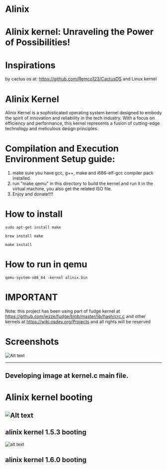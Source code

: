 # Alinix

# Alinix kernel: Unraveling the Power of Possibilities!
# Inspirations  

by cactus os at: https://github.com/Remco123/CactusOS and Linux kernel
# Alinix Kernel
Alinix Kernel is a sophisticated operating system kernel designed to embody the spirit of innovation and reliability in the tech industry. With a focus on efficiency and performance, this kernel represents a fusion of cutting-edge technology and meticulous design principles.


# Compilation  and Execution Environment Setup guide:
1. make sure you have  gcc, g++, make and i686-elf-gcc compiler pack installed.
2. run "make qemu" in this directory to build the kernel and run it in the virtual machine, you also get the related ISO file.
3. Enjoy and donate!!!!

# How to install
```
sudo apt-get install make
```
```
brew install make
```


```
make install
```

# How to run in qemu
```
qemu-system-x86_64 -kernel alinix.bin
```


# IMPORTANT
Note: this project has been using part of fudge kernel at https://github.com/jezze/fudge/blob/master/lib/hash/crc.c and other kernels at https://wiki.osdev.org/Projects and all rights will be reserved

# Screenshots


![Alt text](images/ScreenKernel.png)

------------------------------------------------------------
**Developing image at kernel.c main file.**
------------------------------------------------------------


# Alinix kernel booting 
![Alt text](boot.png)
------------------------------------------------------------
**alinix kernel 1.5.3 booting**
------------------------------------------------------------

![alt text](pictures/newKernel.png)

**alinix kernel 1.6.0 booting**
------------------------------------------------------------
